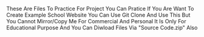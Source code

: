 These Are Files To Practice For Project
You Can Pratice If You Are Want To Create Example School Website You Can Use Git Clone And Use This
But You Cannot Mirror/Copy Me For Commercial And Personal It Is Only For Educational Purpose
And You Can Diwload Files Via "Source Code.zip" Also
